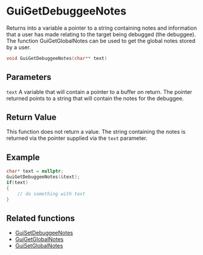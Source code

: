 # GuiGetDebuggeeNotes

Returns into a variable a pointer to a string containing notes and information that a user has made relating to the target being debugged (the debuggee). The function GuiGetGlobalNotes can be used to get the global notes stored by a user.

```c++
void GuiGetDebuggeeNotes(char** text)
```

## Parameters

`text` A variable that will contain a pointer to a buffer on return. The pointer returned points to a string that will contain the notes for the debuggee.

## Return Value

This function does not return a value. The string containing the notes is returned via the pointer supplied via the `text` parameter.

## Example

```c++
char* text = nullptr;
GuiGetDebuggeeNotes(&text);
if(text)
{
	// do something with text
}
```

## Related functions

- [GuiSetDebuggeeNotes](./GuiSetDebuggeeNotes.md)
- [GuiGetGlobalNotes](./GuiGetGlobalNotes.md)
- [GuiSetGlobalNotes](./GuiSetGlobalNotes.md)
